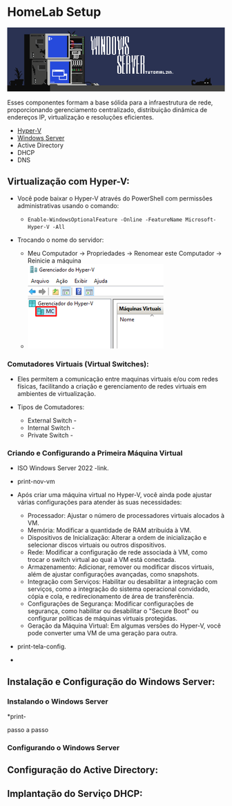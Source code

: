 # HomeLab Setup

<a name="logo" href="https://www.artstation.com/matd2d"><img src="w-server.png" /></a>

Esses componentes formam a base sólida para a infraestrutura de rede, proporcionando gerenciamento centralizado, distribuição dinâmica de endereços IP, virtualização e resoluções eficientes.

* [Hyper-V](#Virtualização-com-Hyper-V)
* [Windows Server](#Instalação-e-Configuração-do-Windows-Server)
* Active Directory
*  DHCP
*  DNS

## Virtualização com Hyper-V:
* Você pode baixar o Hyper-V através do PowerShell com permissões administrativas usando o comando:
  
  * `Enable-WindowsOptionalFeature -Online -FeatureName Microsoft-Hyper-V -All`
 
* Trocando o nome do servidor:
  * Meu Computador -> Propriedades -> Renomear este Computador -> Reinicie a máquina
   * <img src="p-nome.png" />
 
### Comutadores Virtuais (Virtual Switches):
* Eles permitem a comunicação entre maquinas virtuais e/ou com redes físicas, facilitando a criação e gerenciamento de redes virtuais em ambientes de virtualização.
  
* Tipos de Comutadores:
  
  * External Switch -
  * Internal Switch -
  * Private Switch - 

### Criando e Configurando a Primeira Máquina Virtual

* ISO Windows Server 2022  -link.

* print-nov-vm

* Após criar uma máquina virtual no Hyper-V, você ainda pode ajustar várias configurações para atender às suas necessidades:
  
  * Processador: Ajustar o número de processadores virtuais alocados à VM.
  * Memória: Modificar a quantidade de RAM atribuída à VM.
  * Dispositivos de Inicialização: Alterar a ordem de inicialização e selecionar discos virtuais ou outros dispositivos.
  * Rede: Modificar a configuração de rede associada à VM, como trocar o switch virtual ao qual a VM está conectada.
  * Armazenamento: Adicionar, remover ou modificar discos virtuais, além de ajustar configurações avançadas, como snapshots.
  * Integração com Serviços: Habilitar ou desabilitar a integração com serviços, como a integração do sistema operacional convidado, cópia e cola, e redirecionamento de área de transferência.
  * Configurações de Segurança: Modificar configurações de segurança, como habilitar ou desabilitar o "Secure Boot" ou configurar políticas de máquinas virtuais protegidas.
  * Geração da Máquina Virtual: Em algumas versões do Hyper-V, você pode converter uma VM de uma geração para outra.
 

* print-tela-config.

* 

## Instalação e Configuração do Windows Server:

### Instalando o Windows Server
*print-

passo a passo

### Configurando o Windows Server

## Configuração do Active Directory:

## Implantação do Serviço DHCP:
